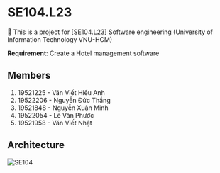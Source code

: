 # SE104.L23
🚀 This is a project for [SE104.L23] Software engineering (University of Information Technology VNU-HCM)

**Requirement**: Create a Hotel management software

## Members
1. 19521225 - Văn Viết Hiếu Anh
2. 19522206 - Nguyễn Đức Thắng
3. 19521848 - Nguyễn Xuân Minh
4. 19522054 - Lê Văn Phước
5. 19521958 - Văn Viết Nhật


## Architecture

![SE104](https://user-images.githubusercontent.com/29355962/120161173-398a3400-c221-11eb-9d0b-9ae892a134a4.png)
